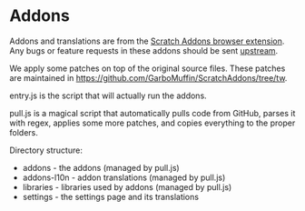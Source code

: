 # Addons

Addons and translations are from the [Scratch Addons browser extension](https://scratchaddons.com/). Any bugs or feature requests in these addons should be sent [upstream](https://github.com/ScratchAddons/ScratchAddons/issues).

We apply some patches on top of the original source files. These patches are maintained in https://github.com/GarboMuffin/ScratchAddons/tree/tw.

entry.js is the script that will actually run the addons.

pull.js is a magical script that automatically pulls code from GitHub, parses it with regex, applies some more patches, and copies everything to the proper folders.

Directory structure:

 - addons - the addons (managed by pull.js)
 - addons-l10n - addon translations (managed by pull.js)
 - libraries - libraries used by addons (managed by pull.js)
 - settings - the settings page and its translations
